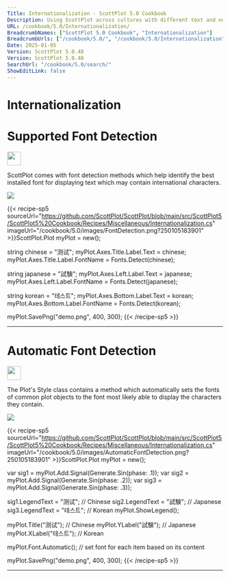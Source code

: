 ```yaml
---
Title: Internationalization - ScottPlot 5.0 Cookbook
Description: Using ScottPlot across cultures with different text and numeric requirements.
URL: /cookbook/5.0/Internationalization/
BreadcrumbNames: ["ScottPlot 5.0 Cookbook", "Internationalization"]
BreadcrumbUrls: ["/cookbook/5.0/", "/cookbook/5.0/Internationalization"]
Date: 2025-01-05
Version: ScottPlot 5.0.48
Version: ScottPlot 5.0.48
SearchUrl: "/cookbook/5.0/search/"
ShowEditLink: false
---
```


<h1>Internationalization</h1>


<div class='d-flex align-items-center mt-5'>
<h1 class='me-2 text-dark my-0 border-0'>Supported Font Detection</h1>
<a href='/cookbook/5.0/Internationalization/FontDetection' target='_blank'>
<img src='/images/icons/new-window.svg' style='height: 2rem;' class='new-window-icon'>
</a>
</div>

ScottPlot comes with font detection methods which help identify the best installed font for displaying text which may contain international characters.

[![](/cookbook/5.0/images/FontDetection.png?250105183901)](/cookbook/5.0/images/FontDetection.png?250105183901)

{{< recipe-sp5 sourceUrl="https://github.com/ScottPlot/ScottPlot/blob/main/src/ScottPlot5/ScottPlot5%20Cookbook/Recipes/Miscellaneous/Internationalization.cs" imageUrl="/cookbook/5.0/images/FontDetection.png?250105183901" >}}ScottPlot.Plot myPlot = new();

string chinese = "测试";
myPlot.Axes.Title.Label.Text = chinese;
myPlot.Axes.Title.Label.FontName = Fonts.Detect(chinese);

string japanese = "試験";
myPlot.Axes.Left.Label.Text = japanese;
myPlot.Axes.Left.Label.FontName = Fonts.Detect(japanese);

string korean = "테스트";
myPlot.Axes.Bottom.Label.Text = korean;
myPlot.Axes.Bottom.Label.FontName = Fonts.Detect(korean);

myPlot.SavePng("demo.png", 400, 300);
{{< /recipe-sp5 >}}

<hr class='my-5 invisible'>



<div class='d-flex align-items-center mt-5'>
<h1 class='me-2 text-dark my-0 border-0'>Automatic Font Detection</h1>
<a href='/cookbook/5.0/Internationalization/AutomaticFontDetection' target='_blank'>
<img src='/images/icons/new-window.svg' style='height: 2rem;' class='new-window-icon'>
</a>
</div>

The Plot's Style class contains a method which automatically sets the fonts of common plot objects to the font most likely able to display the characters they contain.

[![](/cookbook/5.0/images/AutomaticFontDetection.png?250105183901)](/cookbook/5.0/images/AutomaticFontDetection.png?250105183901)

{{< recipe-sp5 sourceUrl="https://github.com/ScottPlot/ScottPlot/blob/main/src/ScottPlot5/ScottPlot5%20Cookbook/Recipes/Miscellaneous/Internationalization.cs" imageUrl="/cookbook/5.0/images/AutomaticFontDetection.png?250105183901" >}}ScottPlot.Plot myPlot = new();

var sig1 = myPlot.Add.Signal(Generate.Sin(phase: .1));
var sig2 = myPlot.Add.Signal(Generate.Sin(phase: .2));
var sig3 = myPlot.Add.Signal(Generate.Sin(phase: .3));

sig1.LegendText = "测试"; // Chinese
sig2.LegendText = "試験"; // Japanese
sig3.LegendText = "테스트"; // Korean
myPlot.ShowLegend();

myPlot.Title("测试"); // Chinese
myPlot.YLabel("試験"); // Japanese
myPlot.XLabel("테스트"); // Korean

myPlot.Font.Automatic(); // set font for each item based on its content

myPlot.SavePng("demo.png", 400, 300);
{{< /recipe-sp5 >}}

<hr class='my-5 invisible'>


